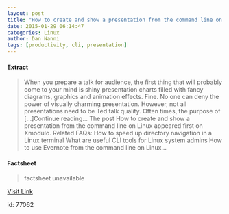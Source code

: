 ```yaml
---
layout: post
title: "How to create and show a presentation from the command line on Linux"
date: 2015-01-29 06:14:47
categories: Linux
author: Dan Nanni
tags: [productivity, cli, presentation]
---
```



#### Extract
>When you prepare a talk for audience, the first thing that will probably come to your mind is shiny presentation charts filled with fancy diagrams, graphics and animation effects. Fine. No one can deny the power of visually charming presentation. However, not all presentations need to be Ted talk quality. Often times, the purpose of [&#8230;]Continue reading... The post How to create and show a presentation from the command line on Linux appeared first on Xmodulo. Related FAQs: How to speed up directory navigation in a Linux terminal What are useful CLI tools for Linux system admins How to use Evernote from the command line on Linux...

#### Factsheet
>factsheet unavailable

[Visit Link](http://xmodulo.com/presentation-command-line-linux.html)

id:   77062
